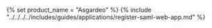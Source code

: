 {% set product_name = "Asgardeo" %}
{% include "../../../../includes/guides/applications/register-saml-web-app.md" %}